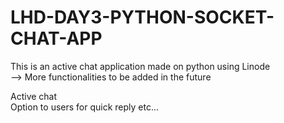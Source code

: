 # LHD-DAY3-PYTHON-SOCKET-CHAT-APP

This is an active chat application made on python using Linode<br>
--> More functionalities to be added in the future<br>

Active chat<br>
Option to users for quick reply etc...
